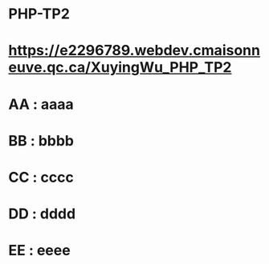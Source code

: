 # PHP-TP2
# https://e2296789.webdev.cmaisonneuve.qc.ca/XuyingWu_PHP_TP2
# AA : aaaa
# BB : bbbb
# CC : cccc
# DD : dddd
# EE : eeee
